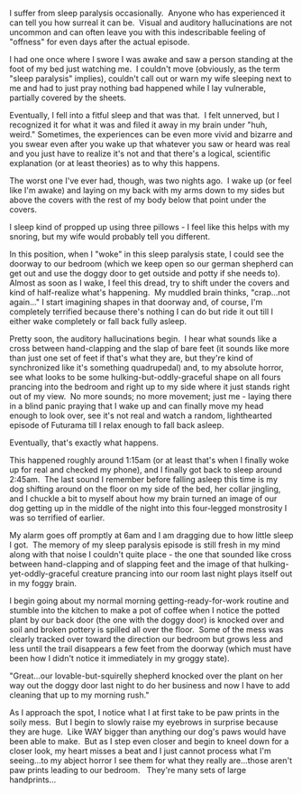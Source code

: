 I suffer from sleep paralysis occasionally.  Anyone who has experienced it can tell you how surreal it can be.  Visual and auditory hallucinations are not uncommon and can often leave you with this indescribable feeling of "offness" for even days after the actual episode. 

I had one once where I swore I was awake and saw a person standing at the foot of my bed just watching me.  I couldn't move (obviously, as the term "sleep paralysis" implies), couldn't call out or warn my wife sleeping next to me and had to just pray nothing bad happened while I lay vulnerable, partially covered by the sheets. 

Eventually, I fell into a fitful sleep and that was that.  I felt unnerved, but I recognized it for what it was and filed it away in my brain under "huh, weird."
Sometimes, the experiences can be even more vivid and bizarre and you swear even after you wake up that whatever you saw or heard was real and you just have to realize it's not and that there's a logical, scientific explanation (or at least theories) as to why this happens.

The worst one I've ever had, though, was two nights ago.  I wake up (or feel like I'm awake) and laying on my back with my arms down to my sides but above the covers with the rest of my body below that point under the covers. 

I sleep kind of propped up using three pillows - I feel like this helps with my snoring, but my wife would probably tell you different. 

In this position, when I "woke" in this sleep paralysis state, I could see the doorway to our bedroom (which we keep open so our german shepherd can get out and use the doggy door to get outside and potty if she needs to).  Almost as soon as I wake, I feel this dread, try to shift under the covers and kind of half-realize what's happening.  My muddled brain thinks, "crap...not again..." I start imagining shapes in that doorway and, of course, I'm completely terrified because there's nothing I can do but ride it out till I either wake completely or fall back fully asleep. 

Pretty soon, the auditory hallucinations begin.  I hear what sounds like a cross between hand-clapping and the slap of bare feet (it sounds like more than just one set of feet if that's what they are, but they're kind of synchronized like it's something quadrupedal) and, to my absolute horror, see what looks to be some hulking-but-oddly-graceful shape on all fours prancing into the bedroom and right up to my side where it just stands right out of my view.  No more sounds; no more movement; just me - laying there in a blind panic praying that I wake up and can finally move my head enough to look over, see it's not real and watch a random, lighthearted episode of Futurama till I relax enough to fall back asleep. 

Eventually, that's exactly what happens. 

This happened roughly around 1:15am (or at least that's when I finally woke up for real and checked my phone), and I finally got back to sleep around 2:45am.  The last sound I remember before falling asleep this time is my dog shifting around on the floor on my side of the bed, her collar jingling, and I chuckle a bit to myself about how my brain turned an image of our dog getting up in the middle of the night into this four-legged monstrosity I was so terrified of earlier. 

My alarm goes off promptly at 6am and I am dragging due to how little sleep I got.  The memory of my sleep paralysis episode is still fresh in my mind along with that noise I couldn't quite place - the one that sounded like cross between hand-clapping and of slapping feet and the image of that hulking-yet-oddly-graceful creature prancing into our room last night plays itself out in my foggy brain. 

I begin going about my normal morning getting-ready-for-work routine and stumble into the kitchen to make a pot of coffee when I notice the potted plant by our back door (the one with the doggy door) is knocked over and soil and broken pottery is spilled all over the floor.  Some of the mess was clearly tracked over toward the direction our bedroom but grows less and less until the trail disappears a few feet from the doorway (which must have been how I didn't notice it immediately in my groggy state). 

"Great...our lovable-but-squirelly shepherd knocked over the plant on her way out the doggy door last night to do her business and now I have to add cleaning that up to my morning rush." 

As I approach the spot, I notice what I at first take to be paw prints in the soily mess.  But I begin to slowly raise my eyebrows in surprise because they are huge.  Like WAY bigger than anything our dog's paws would have been able to make.  But as I step even closer and begin to kneel down for a closer look, my heart misses a beat and I just cannot process what I'm seeing...to my abject horror I see them for what they really are...those aren't paw prints leading to our bedroom.   They're many sets of large handprints...